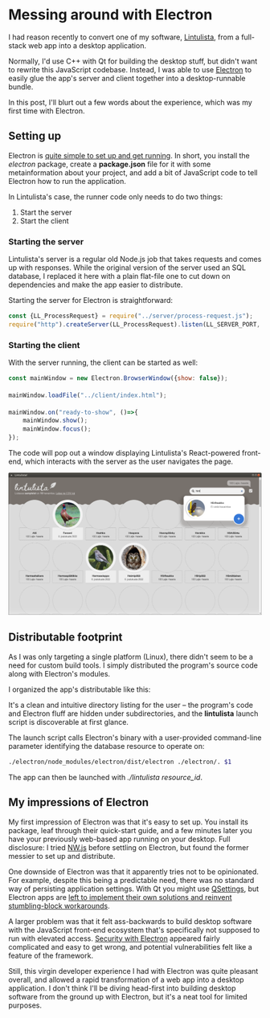 <post-date date="25 December 2022"/>

# Messing around with Electron

I had reason recently to convert one of my software, [Lintulista](/#lintulista), from a full-stack web app into a desktop application.

Normally, I'd use C++ with Qt for building the desktop stuff, but didn't want to rewrite this JavaScript codebase. Instead, I was able to use [Electron](https://www.electronjs.org/) to easily glue the app's server and client together into a desktop-runnable bundle.

In this post, I'll blurt out a few words about the experience, which was my first time with Electron.

## Setting up

Electron is [quite simple to set up and get running](https://www.electronjs.org/docs/latest/tutorial/quick-start). In short, you install the *electron* package, create a **package.json** file for it with some metainformation about your project, and add a bit of JavaScript code to tell Electron how to run the application.

In Lintulista's case, the runner code only needs to do two things:

1. Start the server
2. Start the client

### Starting the server

Lintulista's server is a regular old Node.js job that takes requests and comes up with responses. While the original version of the server used an SQL database, I replaced it here with a plain flat-file one to cut down on dependencies and make the app easier to distribute.

Starting the server for Electron is straightforward:

```javascript [{headerless}]
const {LL_ProcessRequest} = require("../server/process-request.js");
require("http").createServer(LL_ProcessRequest).listen(LL_SERVER_PORT, "127.0.0.1"); 
```

### Starting the client

With the server running, the client can be started as well:

```javascript [{headerless}]
const mainWindow = new Electron.BrowserWindow({show: false});

mainWindow.loadFile("../client/index.html");

mainWindow.on("ready-to-show", ()=>{
    mainWindow.show();
    mainWindow.focus();
});
```

The code will pop out a window displaying Lintulista's React-powered front-end, which interacts with the server as the user navigates the page.

![{image}{headerless}{no-border-rounding}](./img/screenshot.webp)

## Distributable footprint

As I was only targeting a single platform (Linux), there didn't seem to be a need for custom build tools. I simply distributed the program's source code along with Electron's modules.

I organized the app's distributable like this:

<dokki-directory headerless>
    <template #structure>
        'client': {
            '/type': 'folder',
        },
        'database': {
            '/type': 'folder',
        },
        'electron': {
            '/type': 'folder',
        },
        'server': {
            '/type': 'folder',
        },
        'lintulista': {}
    </template>
</dokki-directory>

It's a clean and intuitive directory listing for the user &ndash; the program's code and Electron fluff are hidden under subdirectories, and the **lintulista** launch script is discoverable at first glance.

The launch script calls Electron's binary with a user-provided command-line parameter identifying the database resource to operate on:

```bash [{headerless}]
./electron/node_modules/electron/dist/electron ./electron/. $1
```

The app can then be launched with *./lintulista resource_id*.

## My impressions of Electron

My first impression of Electron was that it's easy to set up. You install its package, leaf through their quick-start guide, and a few minutes later you have your previously web-based app running on your desktop. Full disclosure: I tried [NW.js](https://nwjs.io/) before settling on Electron, but found the former messier to set up and distribute.

One downside of Electron was that it apparently tries not to be opinionated. For example, despite this being a predictable need, there was no standard way of persisting application settings. With Qt you might use [QSettings](https://doc.qt.io/qt-6/qsettings.html), but Electron apps are [left to implement their own solutions and reinvent stumbling-block workarounds](https://github.com/electron/electron/issues/526).

A larger problem was that it felt ass-backwards to build desktop software with the JavaScript front-end ecosystem that's specifically not supposed to run with elevated access. [Security with Electron](https://www.electronjs.org/docs/latest/tutorial/security) appeared fairly complicated and easy to get wrong, and potential vulnerabilities felt like a feature of the framework.

Still, this virgin developer experience I had with Electron was quite pleasant overall, and allowed a rapid transformation of a web app into a desktop application. I don't think I'll be diving head-first into building desktop software from the ground up with Electron, but it's a neat tool for limited purposes.
